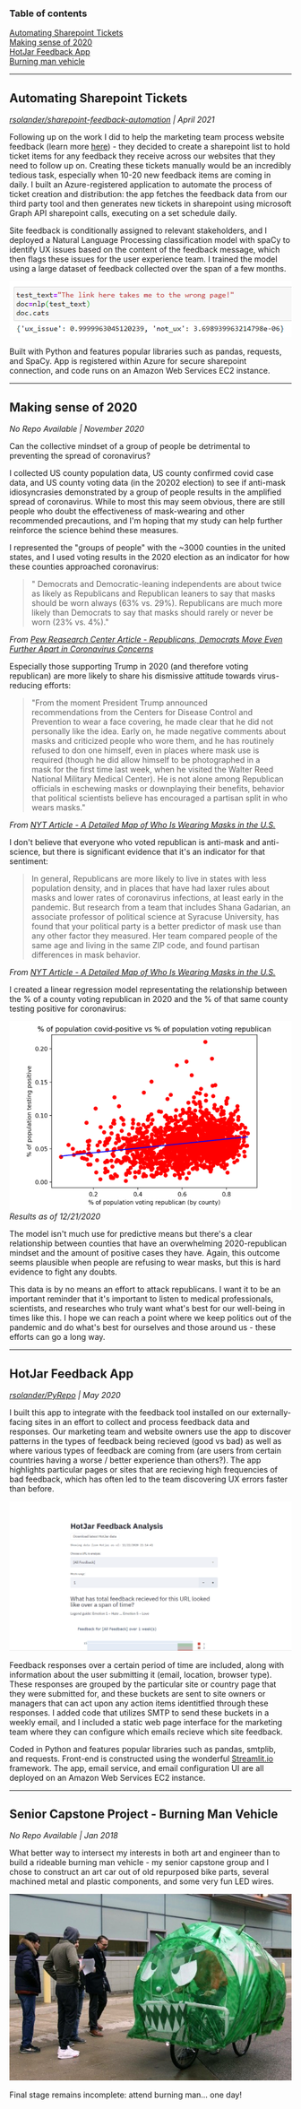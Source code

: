 ### Table of contents  
[Automating Sharepoint Tickets](#automating-sharepoint-tickets)  
[Making sense of 2020](#making-sense-of-2020)  
[HotJar Feedback App](#hotjar-feedback-app)  
[Burning man vehicle](#senior-capstone-project---burning-man-vehicle)  

---
## Automating Sharepoint Tickets
_[rsolander/sharepoint-feedback-automation](https://github.com/rsolander/sharepoint-feedback-automation) | April 2021_

Following up on the work I did to help the marketing team process website feedback (learn more [here](#hotjar-feedback-app)) - they decided to create a sharepoint list to hold ticket items for any feedback they receive across our websites that they need to follow up on. Creating these tickets manually would be an incredibly tedious task, especially when 10-20 new feedback items are coming in daily. I built an Azure-registered application to automate the process of ticket creation and distribution: the app fetches the feedback data from our third party tool and then generates new tickets in sharepoint using microsoft Graph API sharepoint calls,  executing on a set schedule daily.

Site feedback is conditionally assigned to relevant stakeholders, and I deployed a Natural Language Processing classification model with spaCy to identify UX issues based on the content of the feedback message, which then flags these issues for the user experience team. I trained the model using a large dataset of feedback collected over the span of a few months.

![NLP testing](nlp_example_pic.PNG)

Built with Python and features popular libraries such as pandas, requests, and SpaCy. App is registered within Azure for secure sharepoint connection, and code runs on an Amazon Web Services EC2 instance.

---

## Making sense of 2020
_No Repo Available |  November 2020_

Can the collective mindset of a group of people be detrimental to preventing the spread of coronavirus?

I collected US county population data, US county confirmed covid case data, and US county voting data (in the 20202 election) to see if anti-mask idiosyncrasies demonstrated by a group of people results in the amplified spread of coronavirus.
While to most this may seem obvious, there are still people who doubt the effectiveness of mask-wearing and other recommended precautions, and I'm hoping that my study can help further reinforce the science behind these measures.

I represented the "groups of people" with the ~3000 counties in the united states, and I used voting results in the 2020 election as an indicator for how these counties approached coronavirus:

> "	Democrats and Democratic-leaning independents are about twice as likely as Republicans and Republican leaners to say that masks should be worn always (63% vs. 29%). Republicans are much more likely than Democrats to say that masks should rarely or never be worn (23% vs. 4%)."

_From [Pew Reasearch Center Article - Republicans, Democrats Move Even Further Apart in Coronavirus Concerns](https://www.pewresearch.org/politics/2020/06/25/republicans-democrats-move-even-further-apart-in-coronavirus-concerns/)_

Especially those supporting Trump in 2020 (and therefore voting republican) are more likely to share his dismissive attitude towards virus-reducing efforts:

> "From the moment President Trump announced recommendations from the Centers for Disease Control and Prevention to wear a face covering, he made clear that he did not personally like the idea. Early on, he made negative comments about masks and criticized people who wore them, and he has routinely refused to don one himself, even in places where mask use is required (though he did allow himself to be photographed in a mask for the first time last week, when he visited the Walter Reed National Military Medical Center). He is not alone among Republican officials in eschewing masks or downplaying their benefits, behavior that political scientists believe has encouraged a partisan split in who wears masks."

_From [NYT Article - A Detailed Map of Who Is Wearing Masks in the U.S.](https://www.nytimes.com/interactive/2020/07/17/upshot/coronavirus-face-mask-map.html)_

I don't believe that everyone who voted republican is anti-mask and anti-science, but there is significant evidence that it's an indicator for that sentiment:

> In general, Republicans are more likely to live in states with less population density, and in places that have had laxer rules about masks and lower rates of coronavirus infections, at least early in the pandemic. But research from a team that includes Shana Gadarian, an associate professor of political science at Syracuse University, has found that your political party is a better predictor of mask use than any other factor they measured. Her team compared people of the same age and living in the same ZIP code, and found partisan differences in mask behavior.

_From [NYT Article - A Detailed Map of Who Is Wearing Masks in the U.S.](https://www.nytimes.com/interactive/2020/07/17/upshot/coronavirus-face-mask-map.html)_

I created a linear regression model representating the relationship between the % of a county voting republican in 2020 and the % of that same county testing positive for coronavirus:

![Covid Vs Voting](cov_vote_12_22.PNG)
_Results as of 12/21/2020_

The model isn't much use for predictive means but there's a clear relationship between counties that have an overwhelming 2020-republican mindset and the amount of positive cases they have. Again, this outcome seems plausible when people are refusing to wear masks, but this is hard evidence to fight any doubts.

This data is by no means an effort to attack republicans. I want it to be an important reminder that it's important to listen to medical professionals, scientists, and researches who truly want what's best for our well-being in times like this. I hope we can reach a point where we keep politics out of the pandemic and do what's best for ourselves and those around us - these efforts can go a long way.

---

## HotJar Feedback App
_[rsolander/PyRepo](https://github.com/rsolander/PyRepo) | May 2020_

I built this app to integrate with the feedback tool installed on our externally-facing sites in an effort to collect and process feedback data and responses.
Our marketing team and website owners use the app to discover patterns in the types of feedback being recieved (good vs bad) as well as where various types of feedback are coming from (are users from certain countries having a worse / better experience than others?).
The app highlights particular pages or sites that are recieving high frequencies of bad feedback, which has often led to the team discovering UX errors faster than before.

![My helpful screenshot](hjapp_demo.gif)

Feedback responses over a certain period of time are included, along with information about the user submitting it (email, location, browser type).
These responses are grouped by the particular site or country page that they were submitted for, and these buckets are sent to site owners or managers that can act upon any action items identitfied through these responses.
I added code that utilizes SMTP to send these buckets in a weekly email, and I included a static web page interface for the marketing team where they can configure which emails recieve which site feedback.

Coded in Python and features popular libraries such as pandas, smtplib, and requests. Front-end is constructed using the wonderful [Streamlit.io](https://www.streamlit.io/) framework.
The app, email service, and email configuration UI are all deployed on an Amazon Web Services EC2 instance.

---

## Senior Capstone Project - Burning Man Vehicle
_No Repo Available | Jan 2018_

What better way to intersect my interests in both art and engineer than to build a rideable burning man vehicle - my senior capstone group and I chose to construct an art car out of old repurposed bike parts, several machined metal and plastic components, and some very fun LED wires.

![Capstone pic](capstone3.jpg)

Final stage remains incomplete: attend burning man... one day!
